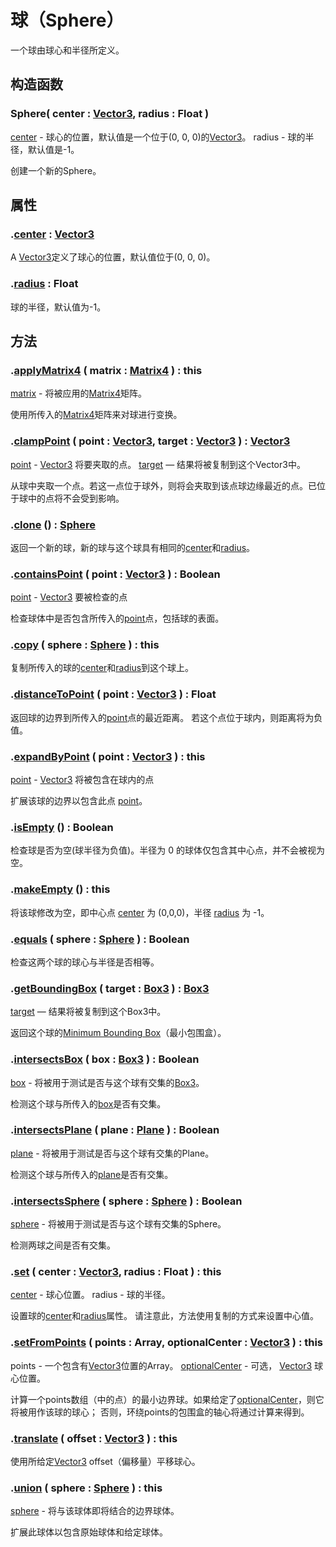 # 球（Sphere）

一个球由球心和半径所定义。

## 构造函数

### Sphere( center : [Vector3](https://threejs.org/docs/index.html#api/zh/math/Vector3), radius : Float )

[center](https://threejs.org/docs/index.html#api/zh/math/Vector3) - 球心的位置，默认值是一个位于(0, 0, 0)的[Vector3](https://threejs.org/docs/index.html#api/zh/math/Vector3)。
radius - 球的半径，默认值是-1。

创建一个新的Sphere。

## 属性

### .[center](https://threejs.org/docs/index.html#api/zh/math/Sphere.center) : [Vector3](https://threejs.org/docs/index.html#api/zh/math/Vector3)

A [Vector3](https://threejs.org/docs/index.html#api/zh/math/Vector3)定义了球心的位置，默认值位于(0, 0, 0)。

### .[radius](https://threejs.org/docs/index.html#api/zh/math/Sphere.radius) : Float

球的半径，默认值为-1。

## 方法

### .[applyMatrix4](https://threejs.org/docs/index.html#api/zh/math/Sphere.applyMatrix4) ( matrix : [Matrix4](https://threejs.org/docs/index.html#api/zh/math/Matrix4) ) : this

[matrix](https://threejs.org/docs/index.html#api/zh/math/Matrix4) - 将被应用的[Matrix4](https://threejs.org/docs/index.html#api/zh/math/Matrix4)矩阵。

使用所传入的[Matrix4](https://threejs.org/docs/index.html#api/zh/math/Matrix4)矩阵来对球进行变换。

### .[clampPoint](https://threejs.org/docs/index.html#api/zh/math/Sphere.clampPoint) ( point : [Vector3](https://threejs.org/docs/index.html#api/zh/math/Vector3), target : [Vector3](https://threejs.org/docs/index.html#api/zh/math/Vector3) ) : [Vector3](https://threejs.org/docs/index.html#api/zh/math/Vector3)

[point](https://threejs.org/docs/index.html#api/zh/math/Vector3) - [Vector3](https://threejs.org/docs/index.html#api/zh/math/Vector3) 将要夹取的点。
[target](https://threejs.org/docs/index.html#api/zh/math/Vector3) — 结果将被复制到这个Vector3中。

从球中夹取一个点。若这一点位于球外，则将会夹取到该点球边缘最近的点。已位于球中的点将不会受到影响。

### .[clone](https://threejs.org/docs/index.html#api/zh/math/Sphere.clone) () : [Sphere](https://threejs.org/docs/index.html#api/zh/math/Sphere)

返回一个新的球，新的球与这个球具有相同的[center](https://threejs.org/docs/index.html#api/zh/math/Sphere.center)和[radius](https://threejs.org/docs/index.html#api/zh/math/Sphere.radius)。

### .[containsPoint](https://threejs.org/docs/index.html#api/zh/math/Sphere.containsPoint) ( point : [Vector3](https://threejs.org/docs/index.html#api/zh/math/Vector3) ) : Boolean

[point](https://threejs.org/docs/index.html#api/zh/math/Vector3) - [Vector3](https://threejs.org/docs/index.html#api/zh/math/Vector3) 要被检查的点

检查球体中是否包含所传入的[point](https://threejs.org/docs/index.html#api/zh/math/Vector3)点，包括球的表面。

### .[copy](https://threejs.org/docs/index.html#api/zh/math/Sphere.copy) ( sphere : [Sphere](https://threejs.org/docs/index.html#api/zh/math/Sphere) ) : this

复制所传入的球的[center](https://threejs.org/docs/index.html#api/zh/math/Sphere.center)和[radius](https://threejs.org/docs/index.html#api/zh/math/Sphere.radius)到这个球上。

### .[distanceToPoint](https://threejs.org/docs/index.html#api/zh/math/Sphere.distanceToPoint) ( point : [Vector3](https://threejs.org/docs/index.html#api/zh/math/Vector3) ) : Float

返回球的边界到所传入的[point](https://threejs.org/docs/index.html#api/zh/math/Vector3)点的最近距离。 若这个点位于球内，则距离将为负值。

### .[expandByPoint](https://threejs.org/docs/index.html#api/zh/math/Sphere.expandByPoint) ( point : [Vector3](https://threejs.org/docs/index.html#api/zh/math/Vector3) ) : this

[point](https://threejs.org/docs/index.html#api/zh/math/Vector3) - [Vector3](https://threejs.org/docs/index.html#api/zh/math/Vector3) 将被包含在球内的点

扩展该球的边界以包含此点 [point](https://threejs.org/docs/index.html#api/zh/math/Vector3)。

### .[isEmpty](https://threejs.org/docs/index.html#api/zh/math/Sphere.isEmpty) () : Boolean

检查球是否为空(球半径为负值)。半径为 0 的球体仅包含其中心点，并不会被视为空。

### .[makeEmpty](https://threejs.org/docs/index.html#api/zh/math/Sphere.makeEmpty) () : this

将该球修改为空，即中心点 [center](https://threejs.org/docs/index.html#api/zh/math/Sphere.center) 为 (0,0,0)，半径 [radius](https://threejs.org/docs/index.html#api/zh/math/Sphere.radius) 为 -1。

### .[equals](https://threejs.org/docs/index.html#api/zh/math/Sphere.equals) ( sphere : [Sphere](https://threejs.org/docs/index.html#api/zh/math/Sphere) ) : Boolean

检查这两个球的球心与半径是否相等。

### .[getBoundingBox](https://threejs.org/docs/index.html#api/zh/math/Sphere.getBoundingBox) ( target : [Box3](https://threejs.org/docs/index.html#api/zh/math/Box3) ) : [Box3](https://threejs.org/docs/index.html#api/zh/math/Box3)

[target](https://threejs.org/docs/index.html#api/zh/math/Box3) — 结果将被复制到这个Box3中。

返回这个球的[Minimum Bounding Box](https://en.wikipedia.org/wiki/Minimum_bounding_box)（最小包围盒）。

### .[intersectsBox](https://threejs.org/docs/index.html#api/zh/math/Sphere.intersectsBox) ( box : [Box3](https://threejs.org/docs/index.html#api/zh/math/Box3) ) : Boolean

[box](https://threejs.org/docs/index.html#api/zh/math/Box3) - 将被用于测试是否与这个球有交集的[Box3](https://threejs.org/docs/index.html#api/zh/math/Box3)。

检测这个球与所传入的[box](https://threejs.org/docs/index.html#api/zh/math/Box3)是否有交集。

### .[intersectsPlane](https://threejs.org/docs/index.html#api/zh/math/Sphere.intersectsPlane) ( plane : [Plane](https://threejs.org/docs/index.html#api/zh/math/Plane) ) : Boolean

[plane](https://threejs.org/docs/index.html#api/zh/math/Plane) - 将被用于测试是否与这个球有交集的Plane。

检测这个球与所传入的[plane](https://threejs.org/docs/index.html#api/zh/math/Plane)是否有交集。

### .[intersectsSphere](https://threejs.org/docs/index.html#api/zh/math/Sphere.intersectsSphere) ( sphere : [Sphere](https://threejs.org/docs/index.html#api/zh/math/Sphere) ) : Boolean

[sphere](https://threejs.org/docs/index.html#api/zh/math/Sphere) - 将被用于测试是否与这个球有交集的Sphere。

检测两球之间是否有交集。

### .[set](https://threejs.org/docs/index.html#api/zh/math/Sphere.set) ( center : [Vector3](https://threejs.org/docs/index.html#api/zh/math/Vector3), radius : Float ) : this

[center](https://threejs.org/docs/index.html#api/zh/math/Vector3) - 球心位置。
radius - 球的半径。

设置球的[center](https://threejs.org/docs/index.html#api/zh/math/Sphere.center)和[radius](https://threejs.org/docs/index.html#api/zh/math/Sphere.radius)属性。
请注意此，方法使用复制的方式来设置中心值。

### .[setFromPoints](https://threejs.org/docs/index.html#api/zh/math/Sphere.setFromPoints) ( points : Array, optionalCenter : [Vector3](https://threejs.org/docs/index.html#api/zh/math/Vector3) ) : this

points - 一个包含有[Vector3](https://threejs.org/docs/index.html#api/zh/math/Vector3)位置的Array。
[optionalCenter](https://threejs.org/docs/index.html#api/zh/math/Vector3) - 可选， [Vector3](https://threejs.org/docs/index.html#api/zh/math/Vector3) 球心位置。

计算一个points数组（中的点）的最小边界球。如果给定了[optionalCenter](https://threejs.org/docs/index.html#api/zh/math/Vector3)，则它将被用作该球的球心； 否则，环绕points的包围盒的轴心将通过计算来得到。

### .[translate](https://threejs.org/docs/index.html#api/zh/math/Sphere.translate) ( offset : [Vector3](https://threejs.org/docs/index.html#api/zh/math/Vector3) ) : this

使用所给定[Vector3](https://threejs.org/docs/index.html#api/zh/math/Vector3) offset（偏移量）平移球心。

### .[union](https://threejs.org/docs/index.html#api/zh/math/Sphere.union) ( sphere : [Sphere](https://threejs.org/docs/index.html#api/zh/math/Sphere) ) : this

[sphere](https://threejs.org/docs/index.html#api/zh/math/Sphere) - 将与该球体即将结合的边界球体。

扩展此球体以包含原始球体和给定球体。